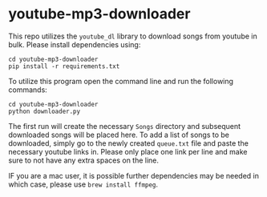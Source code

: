 # youtube-mp3-downloader

This repo utilizes the `youtube_dl` library to download songs from youtube in
bulk. Please install dependencies using:

```
cd youtube-mp3-downloader
pip install -r requirements.txt
```

To utilize this program open the command line and run the following
commands:

```
cd youtube-mp3-downloader
python downloader.py
```

The first run will create the necessary `Songs` directory and subsequent
downloaded songs will be placed here. To add a list of songs to be downloaded,
simply go to the newly created `queue.txt` file and paste the necessary youtube
links in. Please only place one link per line and make sure to not have any
extra spaces on the line.

IF you are a mac user, it is possible further dependencies may be needed in
which case, please use `brew install ffmpeg`.
